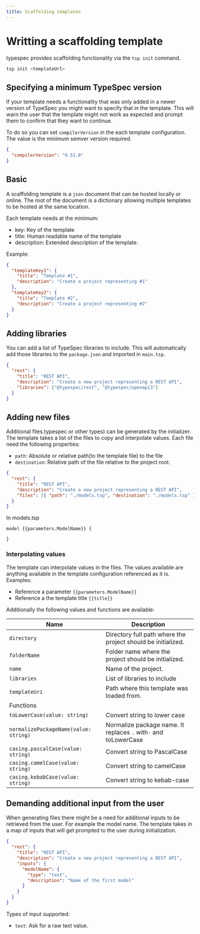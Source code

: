 ```yaml
---
title: Scaffolding templates
---
```


# Writting a scaffolding template

typespec provides scaffolding functionality via the `tsp init` command.

```bash
tsp init <templateUrl>
```

## Specifying a minimum TypeSpec version

If your template needs a functionality that was only added in a newer version of TypeSpec you might want to specify that in the template. This will warn the user that the template might not work as expected and prompt them to confirm that they want to continue.

To do so you can set `compilerVersion` in the each template configuration. The value is the minimum semver version required.

```json
{
  "compilerVersion": "0.51.0"
}
```

## Basic

A scaffolding template is a `json` document that can be hosted locally or online.
The root of the document is a dictionary allowing multiple templates to be hosted at the same location.

Each template needs at the minimum:

- key: Key of the template
- title: Human readable name of the template
- description: Extended description of the template.

Example:

```json
{
  "templateKey1": {
    "title": "Template #1",
    "description": "Create a project representing #1"
  },
  "templateKey2": {
    "title": "Template #2",
    "description": "Create a project representing #2"
  }
}
```

## Adding libraries

You can add a list of TypeSpec libraries to include. This will automatically add those libraries to the `package.json` and imported in `main.tsp`.

```json
{
  "rest": {
    "title": "REST API",
    "description": "Create a new project representing a REST API",
    "libraries": ["@typespec/rest", "@typespec/openapi3"]
  }
}
```

## Adding new files

Additional files.typespec or other types) can be generated by the initializer. The template takes a list of the files to copy and interpolate values.
Each file need the following properties:

- `path`: Absolute or relative path(to the template file) to the file
- `destination`: Relative path of the file relative to the project root.

```json
{
  "rest": {
    "title": "REST API",
    "description": "Create a new project representing a REST API",
    "files": [{ "path": "./models.tsp", "destination": "./models.tsp" }]
  }
}
```

In models.tsp

```typespec
model {{parameters.ModelName}} {

}
```

### Interpolating values

The template can interpolate values in the files. The values available are anything available in the template configuration referenced as it is.
Examples:

- Reference a parameter `{{parameters.ModelName}}`
- Reference a the template title `{{title}}`

Additionally the following values and functions are available:

| Name                                  | Description                                                     |
| ------------------------------------- | --------------------------------------------------------------- |
| `directory`                           | Directory full path where the project should be initialized.    |
| `folderName`                          | Folder name where the project should be initialized.            |
| `name`                                | Name of the project.                                            |
| `libraries`                           | List of libraries to include                                    |
| `templateUri`                         | Path where this template was loaded from.                       |
| Functions                             |                                                                 |
| `toLowerCase(value: string)`          | Convert string to lower case                                    |
| `normalizePackageName(value: string)` | Normalize package name. It replaces `.` with`-` and toLowerCase |
| `casing.pascalCase(value: string)`    | Convert string to PascalCase                                    |
| `casing.camelCase(value: string)`     | Convert string to camelCase                                     |
| `casing.kebabCase(value: string)`     | Convert string to kebab-case                                    |

## Demanding additional input from the user

When generating files there might be a need for additional inputs to be retrieved from the user. For example the model name.
The template takes in a map of inputs that will get prompted to the user during initialization.

```json
{
  "rest": {
    "title": "REST API",
    "description": "Create a new project representing a REST API",
    "inputs": {
      "modelName": {
        "type": "text",
        "description": "Name of the first model"
      }
    }
  }
}
```

Types of input supported:

- `text`: Ask for a raw text value.
